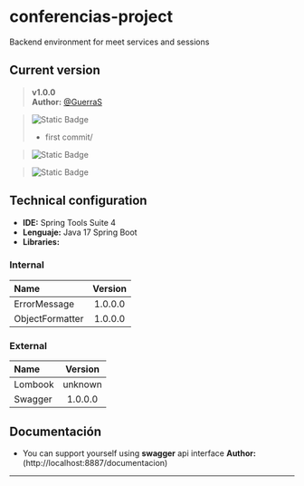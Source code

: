 # conferencias-project
Backend environment for meet services and sessions

## Current version
>__v1.0.0__  
__Author:__ [@GuerraS](https://github.com/GuerraS)

>![Static Badge](https://img.shields.io/badge/Feature-green)
> - first commit/

> ![Static Badge](https://img.shields.io/badge/Fix-red)
> 

> ![Static Badge](https://img.shields.io/badge/Update-blue)

## Technical configuration

- __IDE:__ Spring Tools Suite 4
- __Lenguaje:__ Java 17 Spring Boot
- __Libraries:__ 
### Internal
|Name|Version|
|:--------|:--------:|
|ErrorMessage|1.0.0.0|
|ObjectFormatter|1.0.0.0|

### External
|Name|Version|
|:--------|:--------:|
|Lombook|unknown|
|Swagger|1.0.0.0|
## Documentación
- You can support yourself using __swagger__ api interface __Author:__ (http://localhost:8887/documentacion)

-------------
